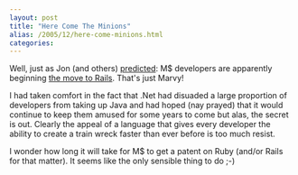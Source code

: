 ```yaml
---
layout: post
title: "Here Come The Minions"
alias: /2005/12/here-come-minions.html
categories:
---
```

Well, just as Jon (and others) [predicted](http://www.eaves.org/blog-archive/000229.html): M$ developers are apparently beginning [the move to Rails](http://scobleizer.wordpress.com/2005/12/19/i-made-phil-ripperger-stand-in-line-for-an-xbox-360/). That's just Marvy!

I had taken comfort in the fact that .Net had disuaded a large proportion of developers from taking up Java and had hoped (nay prayed) that it would continue to keep them amused for some years to come but alas, the secret is out. Clearly the appeal of a language that gives every developer the ability to create a train wreck faster than ever before is too much resist.

I wonder how long it will take for M$ to get a patent on Ruby (and/or Rails for that matter). It seems like the only sensible thing to do ;-)

